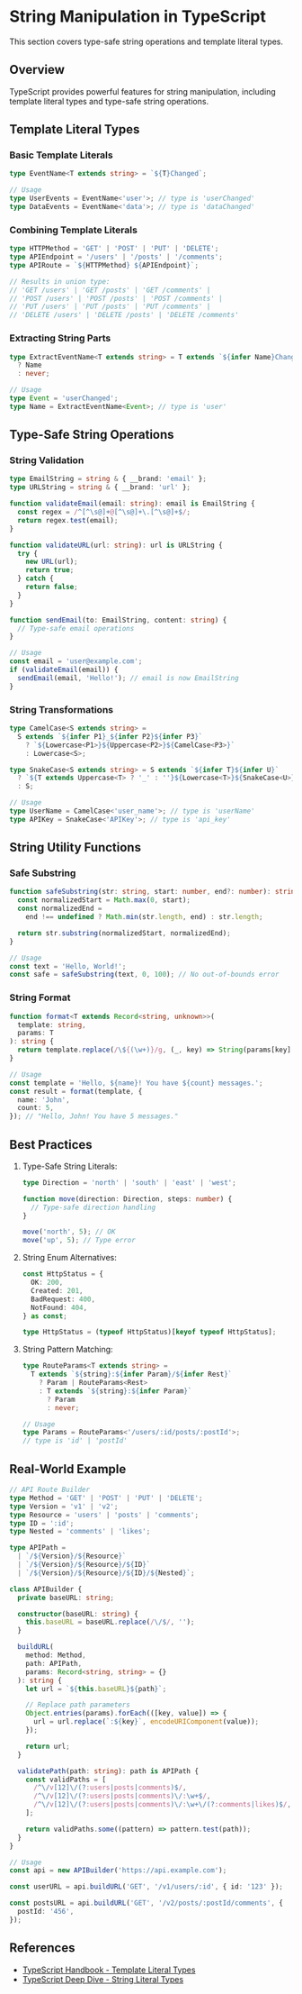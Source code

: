 # String Manipulation in TypeScript

This section covers type-safe string operations and template literal types.

## Overview

TypeScript provides powerful features for string manipulation, including template literal types and type-safe string operations.

## Template Literal Types

### Basic Template Literals

```typescript
type EventName<T extends string> = `${T}Changed`;

// Usage
type UserEvents = EventName<'user'>; // type is 'userChanged'
type DataEvents = EventName<'data'>; // type is 'dataChanged'
```

### Combining Template Literals

```typescript
type HTTPMethod = 'GET' | 'POST' | 'PUT' | 'DELETE';
type APIEndpoint = '/users' | '/posts' | '/comments';
type APIRoute = `${HTTPMethod} ${APIEndpoint}`;

// Results in union type:
// 'GET /users' | 'GET /posts' | 'GET /comments' |
// 'POST /users' | 'POST /posts' | 'POST /comments' |
// 'PUT /users' | 'PUT /posts' | 'PUT /comments' |
// 'DELETE /users' | 'DELETE /posts' | 'DELETE /comments'
```

### Extracting String Parts

```typescript
type ExtractEventName<T extends string> = T extends `${infer Name}Changed`
  ? Name
  : never;

// Usage
type Event = 'userChanged';
type Name = ExtractEventName<Event>; // type is 'user'
```

## Type-Safe String Operations

### String Validation

```typescript
type EmailString = string & { __brand: 'email' };
type URLString = string & { __brand: 'url' };

function validateEmail(email: string): email is EmailString {
  const regex = /^[^\s@]+@[^\s@]+\.[^\s@]+$/;
  return regex.test(email);
}

function validateURL(url: string): url is URLString {
  try {
    new URL(url);
    return true;
  } catch {
    return false;
  }
}

function sendEmail(to: EmailString, content: string) {
  // Type-safe email operations
}

// Usage
const email = 'user@example.com';
if (validateEmail(email)) {
  sendEmail(email, 'Hello!'); // email is now EmailString
}
```

### String Transformations

```typescript
type CamelCase<S extends string> =
  S extends `${infer P1}_${infer P2}${infer P3}`
    ? `${Lowercase<P1>}${Uppercase<P2>}${CamelCase<P3>}`
    : Lowercase<S>;

type SnakeCase<S extends string> = S extends `${infer T}${infer U}`
  ? `${T extends Uppercase<T> ? '_' : ''}${Lowercase<T>}${SnakeCase<U>}`
  : S;

// Usage
type UserName = CamelCase<'user_name'>; // type is 'userName'
type APIKey = SnakeCase<'APIKey'>; // type is 'api_key'
```

## String Utility Functions

### Safe Substring

```typescript
function safeSubstring(str: string, start: number, end?: number): string {
  const normalizedStart = Math.max(0, start);
  const normalizedEnd =
    end !== undefined ? Math.min(str.length, end) : str.length;

  return str.substring(normalizedStart, normalizedEnd);
}

// Usage
const text = 'Hello, World!';
const safe = safeSubstring(text, 0, 100); // No out-of-bounds error
```

### String Format

```typescript
function format<T extends Record<string, unknown>>(
  template: string,
  params: T
): string {
  return template.replace(/\${(\w+)}/g, (_, key) => String(params[key] ?? ''));
}

// Usage
const template = 'Hello, ${name}! You have ${count} messages.';
const result = format(template, {
  name: 'John',
  count: 5,
}); // "Hello, John! You have 5 messages."
```

## Best Practices

1. Type-Safe String Literals:

   ```typescript
   type Direction = 'north' | 'south' | 'east' | 'west';

   function move(direction: Direction, steps: number) {
     // Type-safe direction handling
   }

   move('north', 5); // OK
   move('up', 5); // Type error
   ```

2. String Enum Alternatives:

   ```typescript
   const HttpStatus = {
     OK: 200,
     Created: 201,
     BadRequest: 400,
     NotFound: 404,
   } as const;

   type HttpStatus = (typeof HttpStatus)[keyof typeof HttpStatus];
   ```

3. String Pattern Matching:

   ```typescript
   type RouteParams<T extends string> =
     T extends `${string}:${infer Param}/${infer Rest}`
       ? Param | RouteParams<Rest>
       : T extends `${string}:${infer Param}`
         ? Param
         : never;

   // Usage
   type Params = RouteParams<'/users/:id/posts/:postId'>;
   // type is 'id' | 'postId'
   ```

## Real-World Example

```typescript
// API Route Builder
type Method = 'GET' | 'POST' | 'PUT' | 'DELETE';
type Version = 'v1' | 'v2';
type Resource = 'users' | 'posts' | 'comments';
type ID = ':id';
type Nested = 'comments' | 'likes';

type APIPath =
  | `/${Version}/${Resource}`
  | `/${Version}/${Resource}/${ID}`
  | `/${Version}/${Resource}/${ID}/${Nested}`;

class APIBuilder {
  private baseURL: string;

  constructor(baseURL: string) {
    this.baseURL = baseURL.replace(/\/$/, '');
  }

  buildURL(
    method: Method,
    path: APIPath,
    params: Record<string, string> = {}
  ): string {
    let url = `${this.baseURL}${path}`;

    // Replace path parameters
    Object.entries(params).forEach(([key, value]) => {
      url = url.replace(`:${key}`, encodeURIComponent(value));
    });

    return url;
  }

  validatePath(path: string): path is APIPath {
    const validPaths = [
      /^\/v[12]\/(?:users|posts|comments)$/,
      /^\/v[12]\/(?:users|posts|comments)\/:\w+$/,
      /^\/v[12]\/(?:users|posts|comments)\/:\w+\/(?:comments|likes)$/,
    ];

    return validPaths.some((pattern) => pattern.test(path));
  }
}

// Usage
const api = new APIBuilder('https://api.example.com');

const userURL = api.buildURL('GET', '/v1/users/:id', { id: '123' });

const postsURL = api.buildURL('GET', '/v2/posts/:postId/comments', {
  postId: '456',
});
```

## References

- [TypeScript Handbook - Template Literal Types](https://www.typescriptlang.org/docs/handbook/2/template-literal-types.html)
- [TypeScript Deep Dive - String Literal Types](https://basarat.gitbook.io/typescript/type-system/string-literal-types)
